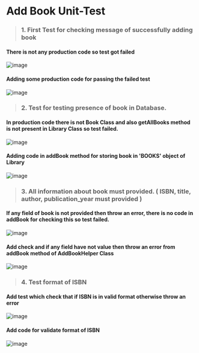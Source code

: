 # Add Book Unit-Test
   > ###  1. First Test for checking message of successfully adding book
#### There is not any production code so test got failed

![image](https://github.com/user-attachments/assets/fcd397cb-1234-4869-a591-92144747e47a)

#### Adding some production code for passing the failed test

![image](https://github.com/user-attachments/assets/176761b1-b75d-444f-969d-bb6a2c53005a)

   > ###  2. Test for testing presence of book in Database.
#### In production code there is not Book Class and also getAllBooks method is not present in Library Class so test failed.

![image](https://github.com/user-attachments/assets/928462ad-7f07-47bb-9a79-3055b613a055)

#### Adding code in addBook method for storing book in 'BOOKS' object of Library

![image](https://github.com/user-attachments/assets/b302b2a2-df9c-4354-b410-d714311f6f92)

   > ###  3. All information about book must provided. ( ISBN, title, author, publication_year must provided )
#### If any field of book is not provided then throw an error, there is no code in addBook for checking this so test failed.

![image](https://github.com/user-attachments/assets/4e26d52b-59d0-4d45-ad5b-c43f8559e120)

#### Add check and if any field have not value then throw an error from addBook method of AddBookHelper Class

![image](https://github.com/user-attachments/assets/4f4f640f-bf45-457e-9734-31572a0b0166)

   > ###  4. Test format of ISBN
#### Add test which check that if ISBN is in valid format otherwise throw an error

![image](https://github.com/user-attachments/assets/ccba0326-1696-4741-8dc6-d33c656a9cae)

#### Add code for validate format of ISBN

![image](https://github.com/user-attachments/assets/4fdaba5a-4947-4819-aa6c-5e84b77f310d)
